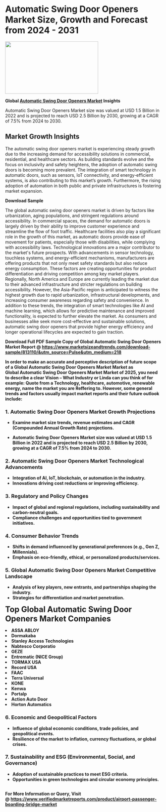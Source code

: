 <H1>Automatic Swing Door Openers Market Size, Growth and Forecast from 2024 - 2031</H1><img class="aligncenter size-medium wp-image-584254" src="https://thirdeyenews.in/wp-content/uploads/2024/09/Global-Market-Research-300x168.jpeg" alt="" width="300" height="168" /><p><strong>Global&nbsp;<a href="https://www.marketsizeandtrends.com/download-sample/813110/&amp;utm_source=Pulse&amp;utm_medium=218">Automatic Swing Door Openers Market</a> Insights</strong></p><p>Automatic Swing Door Openers Market size was valued at USD 1.5 Billion in 2022 and is projected to reach USD 2.5 Billion by 2030, growing at a CAGR of 7.5% from 2024 to 2030.</p><p><h2>Market Growth Insights</h2> <p>The automatic swing door openers market is experiencing steady growth due to the increasing demand for accessibility solutions in commercial, residential, and healthcare sectors. As building standards evolve and the focus on inclusivity and safety heightens, the adoption of automatic swing doors is becoming more prevalent. The integration of smart technology in automatic doors, such as sensors, IoT connectivity, and energy-efficient systems, is also contributing to this market’s growth. Furthermore, the rising adoption of automation in both public and private infrastructures is fostering market expansion.</p> <p><strong>Download Sample</strong></p> <p>The global automatic swing door openers market is driven by factors like urbanization, aging populations, and stringent regulations around accessibility. In commercial spaces, the demand for automatic doors is largely driven by their ability to improve customer experience and streamline the flow of foot traffic. Healthcare facilities also play a significant role in the growth of this market, as automatic doors provide ease of movement for patients, especially those with disabilities, while complying with accessibility laws. Technological innovations are a major contributor to the market's future prospects. With advancements in sensor technology, touchless systems, and energy-efficient mechanisms, manufacturers are offering products that not only meet safety standards but also reduce energy consumption. These factors are creating opportunities for product differentiation and driving competition among key market players. Regionally, North America and Europe are currently leading the market due to their advanced infrastructure and stricter regulations on building accessibility. However, the Asia-Pacific region is anticipated to witness the highest growth due to rapid urbanization, infrastructural developments, and increasing consumer awareness regarding safety and convenience. In addition to these trends, the integration of smart technologies like AI and machine learning, which allows for predictive maintenance and improved functionality, is expected to further elevate the market. As consumers and businesses alike seek more cost-effective and sustainable solutions, automatic swing door openers that provide higher energy efficiency and longer operational lifecycles are expected to gain traction. <p><strong></p><p><span class=""><strong>Download Full PDF Sample Copy of Global Automatic Swing Door Openers Market Report</strong> @ <a href="https://www.marketsizeandtrends.com/download-sample/813110/&amp;utm_source=Pulse&amp;utm_medium=218" target="_blank">https://www.marketsizeandtrends.com/download-sample/813110/&amp;utm_source=Pulse&amp;utm_medium=218</a></span></p><p>In order to make an accurate and perceptive description of future scope of a Global&nbsp;Automatic Swing Door Openers Market Market as Global&nbsp;Automatic Swing Door Openers Market Market of 2025, you need to describe a clear Vision &ndash; What Industry or Linda can you think of for example: Quote from a Technology, healthcare, automotive, renewable energy, name the market you are Reffering to. However, some general trends and factors usually impact market reports and their future outlook include:</p><h3>1.&nbsp;<strong>Automatic Swing Door Openers Market Growth Projections</strong></h3><ul><li>Examine market size trends, revenue estimates and CAGR (Compounded Annual Growth Rate) projections.</li><li><p>Automatic Swing Door Openers Market size was valued at USD 1.5 Billion in 2022 and is projected to reach USD 2.5 Billion by 2030, growing at a CAGR of 7.5% from 2024 to 2030.</p></li></ul><h3>2.&nbsp;<strong>Automatic Swing Door Openers Market Technological Advancements</strong></h3><ul><li>Integration of AI, IoT, blockchain, or automation in the industry.</li><li>Innovations driving cost reductions or improving efficiency.</li></ul><h3>3.&nbsp;<strong>Regulatory and Policy Changes</strong></h3><ul><li>Impact of global and regional regulations, including sustainability and carbon-neutral goals.</li><li>Compliance challenges and opportunities tied to government initiatives.</li></ul><h3>4.&nbsp;<strong>Consumer Behavior Trends</strong></h3><ul><li>Shifts in demand influenced by generational preferences (e.g., Gen Z, Millennials).</li><li>Emphasis on eco-friendly, ethical, or personalized products/services.</li></ul><h3>5.&nbsp;<strong>Global Automatic Swing Door Openers Market Competitive Landscape</strong></h3><ul><li>Analysis of key players, new entrants, and partnerships shaping the industry.</li><li>Strategies for differentiation and market penetration.</li></ul><p data-pm-slice="1 1 []"><span style="color: inherit; font-family: inherit; font-size: 25px;">Top Global Automatic Swing Door Openers Market Companies</span></p><div class="" data-test-id=""><p><li>ASSA ABLOY</li><li> Dormakaba</li><li> Stanley Access Technologies</li><li> Nabtesco Corporatio</li><li> GEZE</li><li> Entrematic (NICE Group)</li><li> TORMAX USA</li><li> Record USA</li><li> FAAC</li><li> Terra Universal</li><li> KONE</li><li> Kenwa</li><li> Portalp</li><li> Action Auto Door</li><li> Horton Automatics</li></p></div><h3>6.&nbsp;<strong>Economic and Geopolitical Factors</strong></h3><ul><li>Influence of global economic conditions, trade policies, and geopolitical events.</li><li>Resilience of the market to inflation, currency fluctuations, or global crises.</li></ul><h3>7.&nbsp;<strong>Sustainability and ESG (Environmental, Social, and Governance)</strong></h3><ul><li>Adoption of sustainable practices to meet ESG criteria.</li><li>Opportunities in green technologies and circular economy principles.</li></ul><h2><strong style="font-size: 14px;">For More Information or Query, Visit @&nbsp;</strong><a style="background-color: #ffffff; font-size: 14px;" href="https://www.marketsizeandtrends.com/report/automatic-swing-door-openers-market/" target="_blank">https://www.verifiedmarketreports.com/product/airport-passenger-boarding-bridge-market</a></h2>

